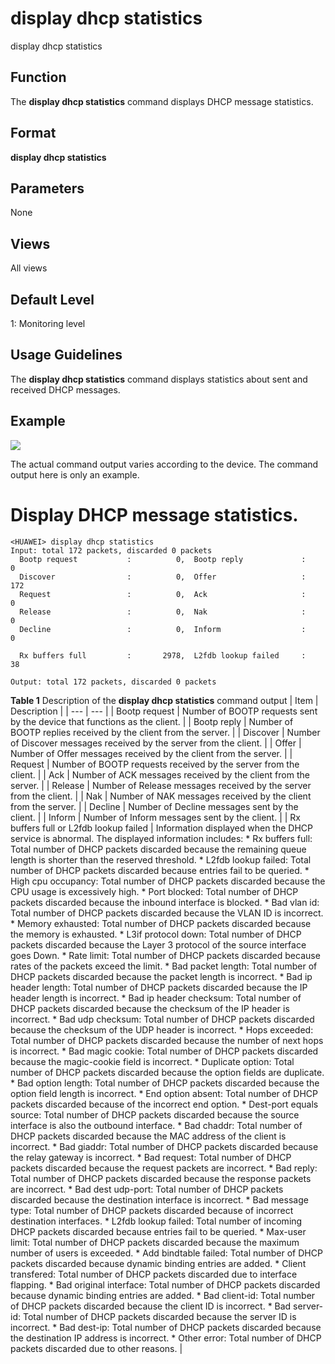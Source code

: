 display dhcp statistics
=======================

display dhcp statistics

Function
--------



The **display dhcp statistics** command displays DHCP message statistics.




Format
------

**display dhcp statistics**


Parameters
----------

None

Views
-----

All views


Default Level
-------------

1: Monitoring level


Usage Guidelines
----------------

The **display dhcp statistics** command displays statistics about sent and received DHCP messages.


Example
-------

![](../public_sys-resources/note_3.0-en-us.png) 

The actual command output varies according to the device. The command output here is only an example.


# Display DHCP message statistics.
```
<HUAWEI> display dhcp statistics
Input: total 172 packets, discarded 0 packets                                   
  Bootp request           :          0,  Bootp reply             :          0   
  Discover                :          0,  Offer                   :        172   
  Request                 :          0,  Ack                     :          0   
  Release                 :          0,  Nak                     :          0   
  Decline                 :          0,  Inform                  :          0   
                                                                                
  Rx buffers full         :       2978,  L2fdb lookup failed     :         38 
                                                                                
Output: total 172 packets, discarded 0 packets

```

**Table 1** Description of the **display dhcp statistics** command output
| Item | Description |
| --- | --- |
| Bootp request | Number of BOOTP requests sent by the device that functions as the client. |
| Bootp reply | Number of BOOTP replies received by the client from the server. |
| Discover | Number of Discover messages received by the server from the client. |
| Offer | Number of Offer messages received by the client from the server. |
| Request | Number of BOOTP requests received by the server from the client. |
| Ack | Number of ACK messages received by the client from the server. |
| Release | Number of Release messages received by the server from the client. |
| Nak | Number of NAK messages received by the client from the server. |
| Decline | Number of Decline messages sent by the client. |
| Inform | Number of Inform messages sent by the client. |
| Rx buffers full or L2fdb lookup failed | Information displayed when the DHCP service is abnormal. The displayed information includes:   * Rx buffers full: Total number of DHCP packets discarded because the remaining queue length is shorter than the reserved threshold. * L2fdb lookup failed: Total number of DHCP packets discarded because entries fail to be queried. * High cpu occupancy: Total number of DHCP packets discarded because the CPU usage is excessively high. * Port blocked: Total number of DHCP packets discarded because the inbound interface is blocked. * Bad vlan id: Total number of DHCP packets discarded because the VLAN ID is incorrect. * Memory exhausted: Total number of DHCP packets discarded because the memory is exhausted. * L3if protocol down: Total number of DHCP packets discarded because the Layer 3 protocol of the source interface goes Down. * Rate limit: Total number of DHCP packets discarded because rates of the packets exceed the limit. * Bad packet length: Total number of DHCP packets discarded because the packet length is incorrect. * Bad ip header length: Total number of DHCP packets discarded because the IP header length is incorrect. * Bad ip header checksum: Total number of DHCP packets discarded because the checksum of the IP header is incorrect. * Bad udp checksum: Total number of DHCP packets discarded because the checksum of the UDP header is incorrect. * Hops exceeded: Total number of DHCP packets discarded because the number of next hops is incorrect. * Bad magic cookie: Total number of DHCP packets discarded because the magic-cookie field is incorrect. * Duplicate option: Total number of DHCP packets discarded because the option fields are duplicate. * Bad option length: Total number of DHCP packets discarded because the option field length is incorrect. * End option absent: Total number of DHCP packets discarded because of the incorrect end option. * Dest-port equals source: Total number of DHCP packets discarded because the source interface is also the outbound interface. * Bad chaddr: Total number of DHCP packets discarded because the MAC address of the client is incorrect. * Bad giaddr: Total number of DHCP packets discarded because the relay gateway is incorrect. * Bad request: Total number of DHCP packets discarded because the request packets are incorrect. * Bad reply: Total number of DHCP packets discarded because the response packets are incorrect. * Bad dest udp-port: Total number of DHCP packets discarded because the destination interface is incorrect. * Bad message type: Total number of DHCP packets discarded because of incorrect destination interfaces. * L2fdb lookup failed: Total number of incoming DHCP packets discarded because entries fail to be queried. * Max-user limit: Total number of DHCP packets discarded because the maximum number of users is exceeded. * Add bindtable failed: Total number of DHCP packets discarded because dynamic binding entries are added. * Client transfered: Total number of DHCP packets discarded due to interface flapping. * Bad original interface: Total number of DHCP packets discarded because dynamic binding entries are added. * Bad client-id: Total number of DHCP packets discarded because the client ID is incorrect. * Bad server-id: Total number of DHCP packets discarded because the server ID is incorrect. * Bad dest-ip: Total number of DHCP packets discarded because the destination IP address is incorrect. * Other error: Total number of DHCP packets discarded due to other reasons. |